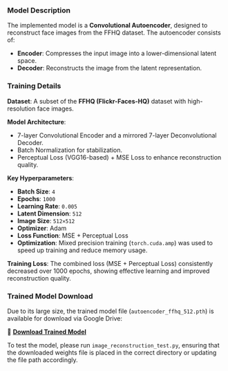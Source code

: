 ### **Model Description**

The implemented model is a **Convolutional Autoencoder**, designed to reconstruct face images from the FFHQ dataset. The autoencoder consists of:

-   **Encoder**: Compresses the input image into a lower-dimensional latent space.
-   **Decoder**: Reconstructs the image from the latent representation.

### **Training Details**

**Dataset**: A subset of the **FFHQ (Flickr-Faces-HQ)** dataset with high-resolution face images.

**Model Architecture**:
*   7-layer Convolutional Encoder and a mirrored 7-layer Deconvolutional Decoder.
*   Batch Normalization for stabilization.
*   Perceptual Loss (VGG16-based) + MSE Loss to enhance reconstruction quality.

**Key Hyperparameters**:
*   **Batch Size**: `4`
*   **Epochs**: `1000`
*   **Learning Rate**: `0.005`
*   **Latent Dimension**: `512`
*   **Image Size**: `512×512`
*   **Optimizer**: Adam
*   **Loss Function**: MSE + Perceptual Loss
*   **Optimization**: Mixed precision training (`torch.cuda.amp`) was used to speed up training and reduce memory usage.

**Training Loss**: The combined loss (MSE + Perceptual Loss) consistently decreased over 1000 epochs, showing effective learning and improved reconstruction quality.

### **Trained Model Download**

Due to its large size, the trained model file (`autoencoder_ffhq_512.pth`) is available for download via Google Drive:

🔗 **[Download Trained Model](https://drive.google.com/file/d/1vQSVuSdOxly8Pep-IQ0HInoFVS6z6e_y/view?usp=sharing)**

To test the model, please run `image_reconstruction_test.py`, ensuring that the downloaded weights file is placed in the correct directory or updating the file path accordingly.
